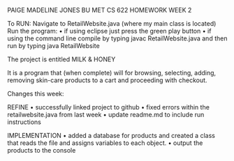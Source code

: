 PAIGE MADELINE JONES BU MET CS 622 HOMEWORK WEEK 2

To RUN:
Navigate to RetailWebsite.java (where my main class is located) 
Run the program:
• if using eclipse just press the green play button
• if using the command line compile by typing javac RetailWebsite.java and then run by typing java RetailWebsite


The project is entitled MILK & HONEY

It is a program that (when complete) will for browsing, selecting, adding, removing skin-care products to a cart and proceeding with checkout.

Changes this week:

REFINE
• successfully linked project to github
• fixed errors within the retailwebsite.java from last week 
• update readme.md to include run instructions

IMPLEMENTATION
• added a database for products and created a class that reads the file and assigns variables to each object. 
• output the products to the console 


